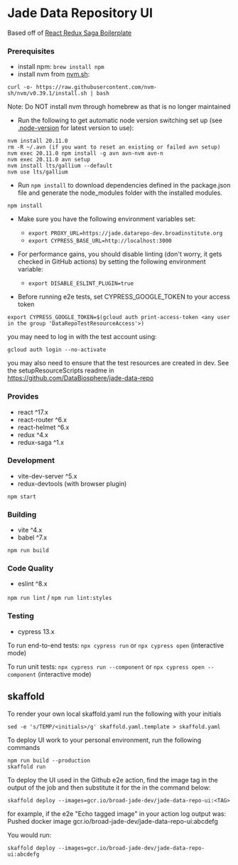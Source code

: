 # Jade Data Repository UI

Based off of [React Redux Saga Boilerplate](https://github.com/gilbarbara/react-redux-saga-boilerplate)

### Prerequisites

- install npm: `brew install npm`
- install nvm from [nvm.sh](https://github.com/nvm-sh/nvm#install--update-script):

```
curl -o- https://raw.githubusercontent.com/nvm-sh/nvm/v0.39.1/install.sh | bash
```

Note: Do NOT install nvm through homebrew as that is no longer maintained

- Run the following to get automatic node version switching set up (see [.node-version](.node-version) for latest version to use):

```
nvm install 20.11.0
rm -R ~/.avn (if you want to reset an existing or failed avn setup)
nvm exec 20.11.0 npm install -g avn avn-nvm avn-n
nvm exec 20.11.0 avn setup
nvm install lts/gallium --default
nvm use lts/gallium
```

- Run `npm install` to download dependencies defined in the package.json file and generate the node_modules folder with the installed modules.

```
npm install
```

- Make sure you have the following environment variables set:

  - `export PROXY_URL=https://jade.datarepo-dev.broadinstitute.org`
  - `export CYPRESS_BASE_URL=http://localhost:3000`

- For performance gains, you should disable linting (don't worry, it gets checked in GitHub actions) by setting the following environment variable:

  - `export DISABLE_ESLINT_PLUGIN=true`

- Before running e2e tests, set CYPRESS_GOOGLE_TOKEN to your access token

```
export CYPRESS_GOOGLE_TOKEN=$(gcloud auth print-access-token <any user in the group 'DataRepoTestResourceAccess'>)
```

you may need to log in with the test account using:

```
gcloud auth login --no-activate
```

you may also need to ensure that the test resources are created in dev. See the setupResourceScripts readme in https://github.com/DataBiosphere/jade-data-repo

### Provides

- react ^17.x
- react-router ^6.x
- react-helmet ^6.x
- redux ^4.x
- redux-saga ^1.x

### Development

- vite-dev-server ^5.x
- redux-devtools (with browser plugin)

`npm start`

### Building

- vite ^4.x
- babel ^7.x

`npm run build`

### Code Quality

- eslint ^8.x

`npm run lint` / `npm run lint:styles`

### Testing

- cypress 13.x

To run end-to-end tests: `npx cypress run` or `npx cypress open` (interactive mode)

To run unit tests: `npx cypress run --component` or `npx cypress open --component` (interactive mode)

## skaffold

To render your own local skaffold.yaml run the following with your initials

```
sed -e 's/TEMP/<initials>/g' skaffold.yaml.template > skaffold.yaml
```

To deploy UI work to your personal environment, run the following commands

```
npm run build --production
skaffold run
```

To deploy the UI used in the Github e2e action, find the image tag in the output of the job and then substitute it for the <TAG> in the command below:

```
skaffold deploy --images=gcr.io/broad-jade-dev/jade-data-repo-ui:<TAG>
```

for example, if the e2e "Echo tagged image" in your action log output was:
Pushed docker image gcr.io/broad-jade-dev/jade-data-repo-ui:abcdefg

You would run:

```
skaffold deploy --images=gcr.io/broad-jade-dev/jade-data-repo-ui:abcdefg
```
